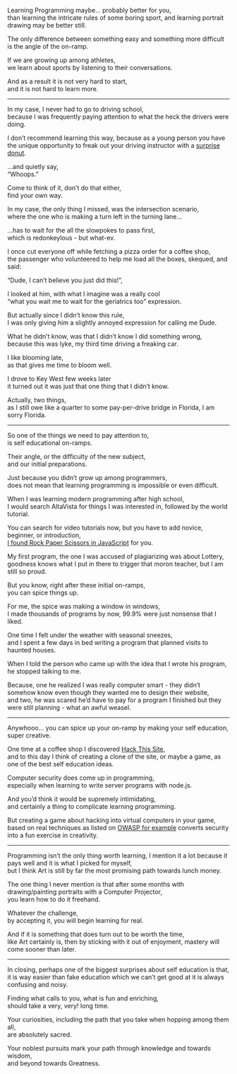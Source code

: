 Learning Programming maybe... probably better for you,\
than learning the intricate rules of some boring sport, and learning portrait drawing may be better still.

The only difference between something easy and something more difficult\
is the angle of the on-ramp.

If we are growing up among athletes,\
we learn about sports by listening to their conversations.

And as a result it is not very hard to start,\
and it is not hard to learn more.

---

In my case, I never had to go to driving school,\
because I was frequently paying attention to what the heck the drivers were doing.

I don’t recommend learning this way, because as a young person you have the unique opportunity to freak out your driving instructor with a [surprise donut](https://youtu.be/WaAu4L2cl4c?t=29).

...and quietly say,\
“Whoops.”

Come to think of it, don’t do that either,\
find your own way.

In my case, the only thing I missed, was the intersection scenario,\
where the one who is making a turn left in the turning lane...

...has to wait for the all the slowpokes to pass first,\
which is redonkeylous - but what-ev.

I once cut everyone off while fetching a pizza order for a coffee shop,\
the passenger who volunteered to help me load all the boxes, skequed, and said:

“Dude, I can’t believe you just did this!”,

I looked at him, with what I imagine was a really cool\
“what you wait me to wait for the geriatrics too” expression.

But actually since I didn’t know this rule,\
I was only giving him a slightly annoyed expression for calling me Dude.

What he didn’t know, was that I didn’t know I did something wrong,\
because this was lyke, my third time driving a freaking car.

I like blooming late,\
as that gives me time to bloom well.

I drove to Key West few weeks later\
it turned out it was just that one thing that I didn’t know.

Actually, two things,\
as I still owe like a quarter to some pay-per-drive bridge in Florida, I am sorry Florida.

---

So one of the things we need to pay attention to,\
is self educational on-ramps.

Their angle, or the difficulty of the new subject,\
and our initial preparations.

Just because you didn’t grow up among programmers,\
does not mean that learning programming is impossible or even difficult.

When I was learning modern programming after high school,\
I would search AltaVista for things I was interested in, followed by the world tutorial.

You can search for video tutorials now, but you have to add novice, beginner, or introduction,\
[I found Rock Paper Scissors in JavaScript](https://www.youtube.com/watch?v=RwFeg0cEZvQ) for you.

My first program, the one I was accused of plagiarizing was about Lottery,\
goodness knows what I put in there to trigger that moron teacher, but I am still so proud.

But you know, right after these initial on-ramps,\
you can spice things up.

For me, the spice was making a window in windows,\
I made thousands of programs by now, 99.9% were just nonsense that I liked.

One time I felt under the weather with seasonal sneezes,\
and I spent a few days in bed writing a program that planned visits to haunted houses.

When I told the person who came up with the idea that I wrote his program,\
he stopped talking to me.

Because, one he realized I was really computer smart - they didn’t somehow know even though they wanted me to design their website,\
and two, he was scared he’d have to pay for a program I finished but they were still planning - what an awful weasel.

---

Anywhooo... you can spice up your on-ramp by making your self education,\
super creative.

One time at a coffee shop I discovered [Hack This Site](https://en.wikipedia.org/wiki/HackThisSite),\
and to this day I think of creating a clone of the site, or maybe a game, as one of the best self education ideas.

Computer security does come up in programming,\
especially when learning to write server programs with node.js.

And you’d think it would be supremely intimidating,\
and certainly a thing to complicate learning programming.

But creating a game about hacking into virtual computers in your game,\
based on real techniques as listed on [OWASP for example](https://owasp.org/Top10/) converts security into a fun exercise in creativity.

---

Programming isn’t the only thing worth learning, I mention it a lot because it pays well and it is what I picked for myself,\
but I think Art is still by far the most promising path towards lunch money.

The one thing I never mention is that after some months with drawing/painting portraits with a Computer Projector,\
you learn how to do it freehand.

Whatever the challenge,\
by accepting it, you will begin learning for real.

And if it is something that does turn out to be worth the time,\
like Art certainly is, then by sticking with it out of enjoyment, mastery will come sooner than later.

---

In closing, perhaps one of the biggest surprises about self education is that,\
it is way easier than fake education which we can’t get good at it is always confusing and noisy.

Finding what calls to you, what is fun and enriching,\
should take a very, very! long time.

Your curiosities, including the path that you take when hopping among them all,\
are absolutely sacred.

Your noblest pursuits mark your path through knowledge and towards wisdom,\
and beyond towards Greatness.
